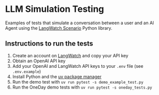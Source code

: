 # LLM Simulation Testing
Examples of tests that simulate a conversation between a user and an AI Agent using the [LangWatch Scenario](https://scenario.langwatch.ai/introduction/getting-started) Python library.

## Instructions to run the tests
1. Create an account on [LangWatch](https://langwatch.ai/) and copy your API key
2. Obtain an OpenAI API key
3. Add your OpenAI and LangWatch API keys to your `.env` file (see `.env.example`)
4. Install Python and the [uv package manager](https://github.com/astral-sh/uv)
5. Run the demo test with `uv run pytest -s demo_example_test.py `
5. Run the OneDay demo tests with `uv run pytest -s oneday_tests.py `